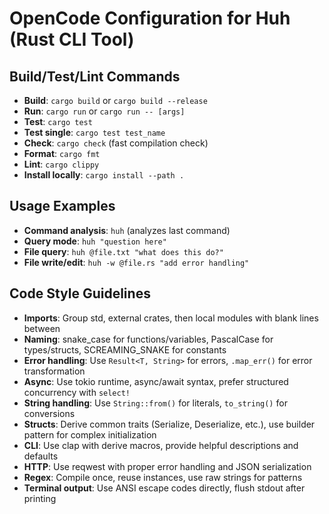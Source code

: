 # OpenCode Configuration for Huh (Rust CLI Tool)

## Build/Test/Lint Commands
- **Build**: `cargo build` or `cargo build --release`
- **Run**: `cargo run` or `cargo run -- [args]`
- **Test**: `cargo test` 
- **Test single**: `cargo test test_name`
- **Check**: `cargo check` (fast compilation check)
- **Format**: `cargo fmt`
- **Lint**: `cargo clippy`
- **Install locally**: `cargo install --path .`

## Usage Examples
- **Command analysis**: `huh` (analyzes last command)
- **Query mode**: `huh "question here"`
- **File query**: `huh @file.txt "what does this do?"`
- **File write/edit**: `huh -w @file.rs "add error handling"`

## Code Style Guidelines
- **Imports**: Group std, external crates, then local modules with blank lines between
- **Naming**: snake_case for functions/variables, PascalCase for types/structs, SCREAMING_SNAKE for constants
- **Error handling**: Use `Result<T, String>` for errors, `.map_err()` for error transformation
- **Async**: Use tokio runtime, async/await syntax, prefer structured concurrency with `select!`
- **String handling**: Use `String::from()` for literals, `to_string()` for conversions
- **Structs**: Derive common traits (Serialize, Deserialize, etc.), use builder pattern for complex initialization
- **CLI**: Use clap with derive macros, provide helpful descriptions and defaults
- **HTTP**: Use reqwest with proper error handling and JSON serialization
- **Regex**: Compile once, reuse instances, use raw strings for patterns
- **Terminal output**: Use ANSI escape codes directly, flush stdout after printing